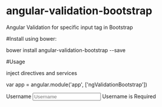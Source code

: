 # angular-validation-bootstrap
Angular Validation for specific input tag in Bootstrap

#Install using bower:

bower install angular-validation-bootstrap --save

#Usage

inject directives and services

var app = angular.module('app', ['ngValidationBootstrap'])

<div class="form-group formusername" ng-class="username">
		<label class="control-label" for="username">Username</label>
		<input type="text" class="form-control" id="username" aria-describedby="helpusername" placeholder="Username" ng-init="member.username =''" ng-model="member.username"  ngvb-isempty ='member.username' ngvb-isfor='username' ngvb-ismsg ='usernamemsg'>
		<span id="helpusername" class="help-block" ng-show="usernamemsg">Username is Required</span>
</div>
